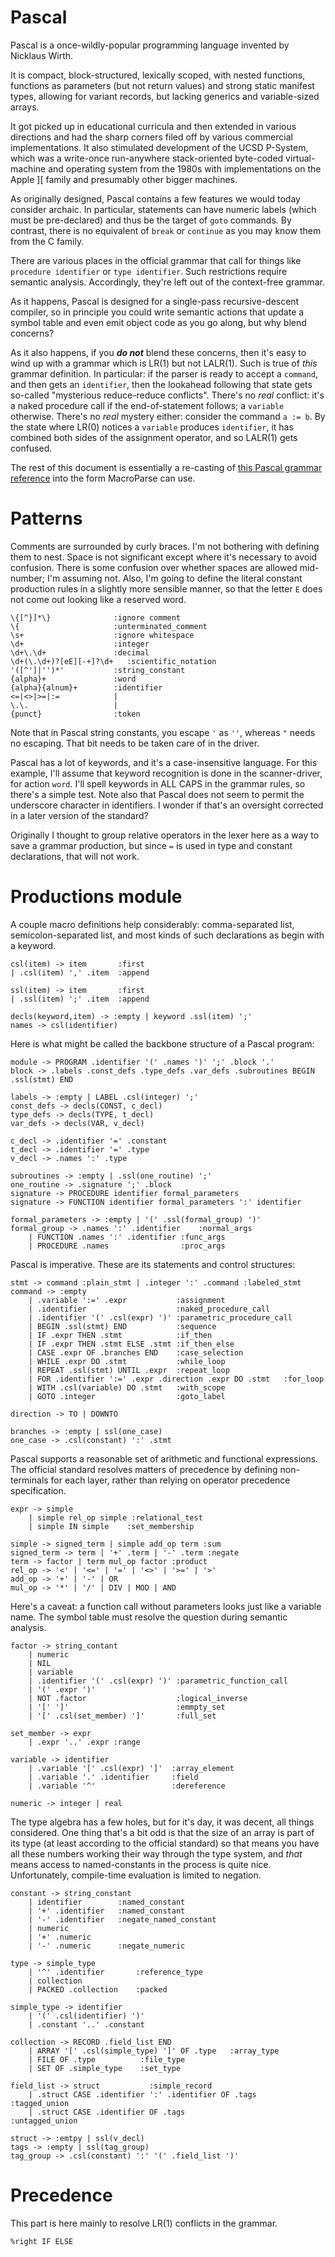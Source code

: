 # Pascal
Pascal is a once-wildly-popular programming language invented by Nicklaus Wirth.

It is compact, block-structured, lexically scoped, with nested functions,
functions as parameters (but not return values) and strong static manifest types,
allowing for variant records, but lacking generics and variable-sized arrays.

It got picked up in educational curricula and then extended in various directions
and had the sharp corners filed off by various commercial implementations. It also
stimulated development of the UCSD P-System, which was a write-once run-anywhere
stack-oriented byte-coded virtual-machine and operating system from the 1980s with
implementations on the Apple ][ family and presumably other bigger machines.

As originally designed, Pascal contains a few features we would today consider
archaic. In particular, statements can have numeric labels (which must be
pre-declared) and thus be the target of `goto` commands. By contrast, there is
no equivalent of `break` or `continue` as you may know them from the C family.

There are various places in the official grammar that call for things like
`procedure identifier` or `type identifier`. Such restrictions require semantic
analysis. Accordingly, they're left out of the context-free grammar.

As it happens, Pascal is designed for a single-pass recursive-descent compiler,
so in principle you could write semantic actions that update a symbol table and
even emit object code as you go along, but why blend concerns?

As it also happens, if you ***do not*** blend these concerns, then it's easy to
wind up with a grammar which is LR(1) but not LALR(1). Such is true of *this*
grammar definition. In particular: if the parser is ready to accept a `command`,
and then gets an `identifier`, then the lookahead following that state gets
so-called "mysterious reduce-reduce conflicts". There's no *real* conflict:
it's a naked procedure call if the end-of-statement follows; a `variable`
otherwise. There's no *real* mystery either: consider the command `a := b`.
By the state where LR(0) notices a `variable` produces `identifier`, it has
combined both sides of the assignment operator, and so LALR(1) gets confused.

The rest of this document is essentially a re-casting of
[this Pascal grammar reference](https://www.cs.utexas.edu/users/novak/grammar.html)
into the form MacroParse can use.

# Patterns
Comments are surrounded by curly braces. I'm not bothering with defining them to nest.
Space is not significant except where it's necessary to avoid confusion. There is some
confusion over whether spaces are allowed mid-number; I'm assuming not. Also, I'm going
to define the literal constant production rules in a slightly more sensible manner,
so that the letter `E` does not come out looking like a reserved word.
```
\{[^}]*\}              :ignore comment
\{                     :unterminated_comment
\s+                    :ignore whitespace
\d+                    :integer
\d+\.\d+               :decimal
\d+(\.\d+)?[eE][-+]?\d+   :scientific_notation
'([^']|'')*'           :string_constant
{alpha}+               :word
{alpha}{alnum}+        :identifier
<=|<>|>=|:=            |
\.\.                   |
{punct}                :token
```
Note that in Pascal string constants, you escape `'` as `''`, whereas `"` needs no escaping.
That bit needs to be taken care of in the driver.

Pascal has a lot of keywords, and it's a case-insensitive language. For this example,
I'll assume that keyword recognition is done in the scanner-driver, for action `word`.
I'll spell keywords in ALL CAPS in the grammar rules, so there's a simple test.
Note also that Pascal does not seem to permit the underscore character in identifiers.
I wonder if that's an oversight corrected in a later version of the standard?

Originally I thought to group relative operators in the lexer here as a way to save a
grammar production, but since `=` is used in type and constant declarations, that will
not work.

# Productions module
A couple macro definitions help considerably: comma-separated list, semicolon-separated list,
and most kinds of such declarations as begin with a keyword.
```
csl(item) -> item       :first
| .csl(item) ',' .item  :append

ssl(item) -> item       :first
| .ssl(item) ';' .item  :append

decls(keyword,item) -> :empty | keyword .ssl(item) ';'
names -> csl(identifier)

```
Here is what might be called the backbone structure of a Pascal program:
```
module -> PROGRAM .identifier '(' .names ')' ';' .block '.'
block -> .labels .const_defs .type_defs .var_defs .subroutines BEGIN .ssl(stmt) END

labels -> :empty | LABEL .csl(integer) ';'
const_defs -> decls(CONST, c_decl)
type_defs -> decls(TYPE, t_decl)
var_defs -> decls(VAR, v_decl)

c_decl -> .identifier '=' .constant
t_decl -> .identifier '=' .type
v_decl -> .names ':' .type

subroutines -> :empty | .ssl(one_routine) ';'
one_routine -> .signature ';' .block
signature -> PROCEDURE identifier formal_parameters
signature -> FUNCTION identifier formal_parameters ':' identifier

formal_parameters -> :empty | '(' .ssl(formal_group) ')'
formal_group -> .names ':' .identifier    :normal_args
	| FUNCTION .names ':' .identifier :func_args
	| PROCEDURE .names                :proc_args
```
Pascal is imperative. These are its statements and control structures:
```
stmt -> command :plain_stmt | .integer ':' .command :labeled_stmt
command -> :empty
	| .variable ':=' .expr           :assignment
	| .identifier                    :naked_procedure_call
	| .identifier '(' .csl(expr) ')' :parametric_procedure_call
	| BEGIN .ssl(stmt) END           :sequence
	| IF .expr THEN .stmt            :if_then
	| IF .expr THEN .stmt ELSE .stmt :if_then_else
	| CASE .expr OF .branches END    :case_selection
	| WHILE .expr DO .stmt           :while_loop
	| REPEAT .ssl(stmt) UNTIL .expr  :repeat_loop
	| FOR .identifier ':=' .expr .direction .expr DO .stmt   :for_loop
	| WITH .csl(variable) DO .stmt   :with_scope
	| GOTO .integer                  :goto_label

direction -> TO | DOWNTO

branches -> :empty | ssl(one_case)
one_case -> .csl(constant) ':' .stmt

```
Pascal supports a reasonable set of arithmetic and functional expressions.
The official standard resolves matters of precedence by defining non-terminals
for each layer, rather than relying on operator precedence specification.
```
expr -> simple
	| simple rel_op simple :relational_test
	| simple IN simple    :set_membership

simple -> signed_term | simple add_op term :sum
signed_term -> term | '+' .term | '-' .term :negate
term -> factor | term mul_op factor :product
rel_op -> '<' | '<=' | '=' | '<>' | '>=' | '>'
add_op -> '+' | '-' | OR
mul_op -> '*' | '/' | DIV | MOD | AND
```
Here's a caveat: a function call without parameters looks just like a variable name.
The symbol table must resolve the question during semantic analysis.
```
factor -> string_contant
	| numeric
	| NIL
	| variable
	| .identifier '(' .csl(expr) ')' :parametric_function_call
	| '(' .expr ')'
	| NOT .factor                    :logical_inverse
	| '[' ']'                        :emmpty_set
	| '[' .csl(set_member) ']'       :full_set

set_member -> expr
	| .expr '..' .expr :range

variable -> identifier
	| .variable '[' .csl(expr) ']'  :array_element
	| .variable '.' .identifier     :field
	| .variable '^'                 :dereference

numeric -> integer | real
```
The type algebra has a few holes, but for it's day, it was decent, all things considered.
One thing that's a bit odd is that the size of an array is part of its type (at least
according to the official standard) so that means you have all these numbers working their
way through the type system, and *that* means access to named-constants in the process is
quite nice. Unfortunately, compile-time evaluation is limited to negation.  
```
constant -> string_constant
	| identifier        :named_constant
	| '+' .identifier   :named_constant
	| '-' .identifier   :negate_named_constant
	| numeric
	| '+' .numeric
	| '-' .numeric      :negate_numeric

type -> simple_type
	| '^' .identifier       :reference_type
	| collection
	| PACKED .collection    :packed

simple_type -> identifier
	| '(' .csl(identifier) ')'
	| .constant '..' .constant

collection -> RECORD .field_list END
	| ARRAY '[' .csl(simple_type) ']' OF .type   :array_type
	| FILE OF .type          :file_type
	| SET OF .simple_type    :set_type

field_list -> struct           :simple_record
	| .struct CASE .identifier ':' .identifier OF .tags   :tagged_union
	| .struct CASE .identifier OF .tags                   :untagged_union

struct -> :emtpy | ssl(v_decl)
tags -> :empty | ssl(tag_group)
tag_group -> .csl(constant) ':' '(' .field_list ')'

``` 
# Precedence
This part is here mainly to resolve LR(1) conflicts in the grammar.
```
%right IF ELSE
```
